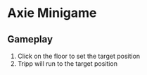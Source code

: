 # Axie Minigame

## Gameplay
1. Click on the floor to set the target position
2. Tripp will run to the target position